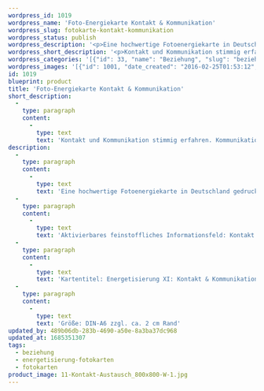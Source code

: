 ```yaml
---
wordpress_id: 1019
wordpress_name: 'Foto-Energiekarte Kontakt & Kommunikation'
wordpress_slug: fotokarte-kontakt-kommunikation
wordpress_status: publish
wordpress_description: '<p>Eine hochwertige Fotoenergiekarte in Deutschland gedruckt und in Handarbeit laminiert. Sie ist in Postkartengröße (DIN-A6) oder kleiner gut zu transportieren und kann auch auf den Körper aufgelegt werden.</p><p>Aktivierbares feinstoffliches Informationsfeld: Kontakt und Kommunikation sowie dem energetischen Zugang zu den dazugehörigen universellen Wissenspools.</p><p>Kartentitel: Energetisierung XI: Kontakt &amp; Kommunikation. Reihe: Energetisierung</p><p>Größe: DIN-A6 zzgl. ca. 2 cm Rand</p><p>Andere Formate sind individuell für Sie innerhalb weniger Tage herstellbar. Bitte kontaktieren Sie uns hierfür unter <a href="mailto:info@elvedenverlag.de">info@elvedenverlag.de</a>.</p><p><a href="https://my.feenbaum.de/anwendung-energiebilder-foto-laminiert/">Anwendungshinweise      </a><a href="https://my.feenbaum.de/produktinformationen-fotokarten/">Produktinformationen</a></p>'
wordpress_short_description: '<p>Kontakt und Kommunikation stimmig erfahren. Kommunikationsfähigkeit stärken<br /><em>Hinweis: Das Wasserzeichen „Elveden Verlag Energiebild“ wird nicht mit gedruckt</em></p>'
wordpress_categories: '[{"id": 33, "name": "Beziehung", "slug": "beziehung"}, {"id": 26, "name": "Energetisierung", "slug": "energetisierung-fotokarten"}, {"id": 23, "name": "Fotokarten", "slug": "fotokarten"}]'
wordpress_images: '[{"id": 1001, "date_created": "2016-02-25T01:53:12", "date_created_gmt": "2016-02-24T23:53:12", "date_modified": "2016-02-25T01:53:12", "date_modified_gmt": "2016-02-24T23:53:12", "src": "https://my.feenbaum.de/wp-content/uploads/2016/02/11-Kontakt-Austausch_800x800-W-1.jpg", "name": "11-Kontakt-Austausch_800x800-W", "alt": ""}]'
id: 1019
blueprint: product
title: 'Foto-Energiekarte Kontakt & Kommunikation'
short_description:
  -
    type: paragraph
    content:
      -
        type: text
        text: 'Kontakt und Kommunikation stimmig erfahren. Kommunikationsfähigkeit stärken'
description:
  -
    type: paragraph
    content:
      -
        type: text
        text: 'Eine hochwertige Fotoenergiekarte in Deutschland gedruckt und in Handarbeit laminiert. Sie ist in Postkartengröße (DIN-A6) oder kleiner gut zu transportieren und kann auch auf den Körper aufgelegt werden.'
  -
    type: paragraph
    content:
      -
        type: text
        text: 'Aktivierbares feinstoffliches Informationsfeld: Kontakt und Kommunikation sowie dem energetischen Zugang zu den dazugehörigen universellen Wissenspools.'
  -
    type: paragraph
    content:
      -
        type: text
        text: 'Kartentitel: Energetisierung XI: Kontakt & Kommunikation. Reihe: Energetisierung'
  -
    type: paragraph
    content:
      -
        type: text
        text: 'Größe: DIN-A6 zzgl. ca. 2 cm Rand'
updated_by: 489b06db-283b-4690-a50e-8a3ba37dc968
updated_at: 1685351307
tags:
  - beziehung
  - energetisierung-fotokarten
  - fotokarten
product_image: 11-Kontakt-Austausch_800x800-W-1.jpg
---
```

